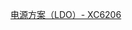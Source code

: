 [电源方案（LDO）- XC6206](https://wiki-power.com/%E7%94%B5%E6%BA%90%E6%96%B9%E6%A1%88%EF%BC%88LDO%EF%BC%89-XC6206)
